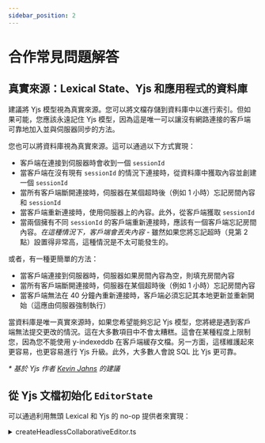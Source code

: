 ```yaml
---
sidebar_position: 2
---
```


# 合作常見問題解答

## 真實來源：Lexical State、Yjs 和應用程式的資料庫

建議將 Yjs 模型視為真實來源。您可以將文檔存儲到資料庫中以進行索引。但如果可能，您應該永遠記住 Yjs 模型，因為這是唯一可以讓沒有網路連接的客戶端可靠地加入並與伺服器同步的方法。

您也可以將資料庫視為真實來源。這可以通過以下方式實現：

- 客戶端在連接到伺服器時會收到一個 `sessionId`
- 當客戶端在沒有現有 `sessionId` 的情況下連接時，從資料庫中獲取內容並創建一個 `sessionId`
- 當所有客戶端斷開連接時，伺服器在某個超時後（例如 1 小時）忘記房間內容和 `sessionId`
- 當客戶端重新連接時，使用伺服器上的內容。此外，從客戶端獲取 `sessionId`
- 當兩個擁有不同 `sessionId` 的客戶端重新連接時，應該有一個客戶端忘記房間內容。_在這種情況下，客戶端會丟失內容_ - 雖然如果您將忘記超時（見第 2 點）設置得非常高，這種情況是不太可能發生的。

或者，有一種更簡單的方法：

- 當客戶端連接到伺服器時，伺服器如果房間內容為空，則填充房間內容
- 當所有客戶端斷開連接時，伺服器在某個超時後（例如 1 小時）忘記房間內容
- 當客戶端無法在 40 分鐘內重新連接時，客戶端必須忘記其本地更新並重新開始（這應由伺服器強制執行）

當資料庫是唯一真實來源時，如果您希望能夠忘記 Yjs 模型，您將總是遇到客戶端無法提交更改的情況。這在大多數項目中不會太糟糕。這會在某種程度上限制您，因為您不能使用 y-indexeddb 在客戶端緩存文檔。另一方面，這樣維護起來更容易，也更容易進行 Yjs 升級。此外，大多數人會說 SQL 比 Yjs 更可靠。

_\* 基於 Yjs 作者 [Kevin Jahns](https://github.com/yjs/yjs/issues/82#issuecomment-328365015) 的建議_

## 從 Yjs 文檔初始化 `EditorState`

可以通過利用無頭 Lexical 和 Yjs 的 no-op 提供者來實現：

<details>
  <summary>createHeadlessCollaborativeEditor.ts</summary>

```typescript
import type {Binding, Provider} from '@lexical/yjs';
import type {
  Klass,
  LexicalEditor,
  LexicalNode,
  LexicalNodeReplacement,
  SerializedEditorState,
  SerializedLexicalNode,
} from 'lexical';

import {createHeadlessEditor} from '@lexical/headless';
import {
  createBinding,
  syncLexicalUpdateToYjs,
  syncYjsChangesToLexical,
} from '@lexical/yjs';
import {type YEvent, applyUpdate, Doc, Transaction} from 'yjs';

export default function headlessConvertYDocStateToLexicalJSON(
  nodes: ReadonlyArray<Klass<LexicalNode> | LexicalNodeReplacement>,
  yDocState: Uint8Array,
): SerializedEditorState<SerializedLexicalNode> {
  return withHeadlessCollaborationEditor(nodes, (editor, binding) => {
    applyUpdate(binding.doc, yDocState, {isUpdateRemote: true});
    editor.update(() => {}, {discrete: true});

    return editor.getEditorState().toJSON();
  });
}

/**
 * 創建無頭協作編輯器，並使用 no-op 提供者（因為它不會連接到消息分發基礎設施）和綁定。它還設置了 yDoc 和編輯器之間的雙向同步。
 */
function withHeadlessCollaborationEditor<T>(
  nodes: ReadonlyArray<Klass<LexicalNode> | LexicalNodeReplacement>,
  callback: (editor: LexicalEditor, binding: Binding, provider: Provider) => T,
): T {
  const editor = createHeadlessEditor({
    nodes,
  });

  const id = 'main';
  const doc = new Doc();
  const docMap = new Map([[id, doc]]);
  const provider = createNoOpProvider();
  const binding = createBinding(editor, provider, id, doc, docMap);

  const unsubscribe = registerCollaborationListeners(editor, provider, binding);

  const res = callback(editor, binding, provider);

  unsubscribe();

  return res;
}

function registerCollaborationListeners(
  editor: LexicalEditor,
  provider: Provider,
  binding: Binding,
): () => void {
  const unsubscribeUpdateListener = editor.registerUpdateListener(
    ({
      dirtyElements,
      dirtyLeaves,
      editorState,
      normalizedNodes,
      prevEditorState,
      tags,
    }) => {
      if (tags.has('skip-collab') === false) {
        syncLexicalUpdateToYjs(
          binding,
          provider,
          prevEditorState,
          editorState,
          dirtyElements,
          dirtyLeaves,
          normalizedNodes,
          tags,
        );
      }
    },
  );

  const observer = (events: Array<YEvent<any>>, transaction: Transaction) => {
    if (transaction.origin !== binding) {
      syncYjsChangesToLexical(binding, provider, events, false);
    }
  };

  binding.root.getSharedType().observeDeep(observer);

  return () => {
    unsubscribeUpdateListener();
    binding.root.getSharedType().unobserveDeep(observer);
  };
}

function createNoOpProvider(): Provider {
  const emptyFunction = () => {};

  return {
    awareness: {
      getLocalState: () => null,
      getStates: () => new Map(),
      off: emptyFunction,
      on: emptyFunction,
      setLocalState: emptyFunction,
    },
    connect: emptyFunction,
    disconnect: emptyFunction,
    off: emptyFunction,
    on: emptyFunction,
  };
}
```

</details>
